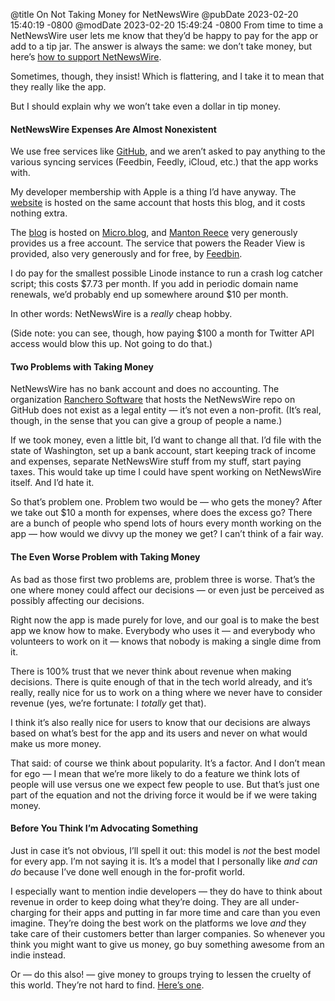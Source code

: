 @title On Not Taking Money for NetNewsWire
@pubDate 2023-02-20 15:40:19 -0800
@modDate 2023-02-20 15:49:24 -0800
From time to time a NetNewsWire user lets me know that they’d be happy to pay for the app or add to a tip jar. The answer is always the same: we don’t take money, but here’s [how to support NetNewsWire](https://github.com/Ranchero-Software/NetNewsWire/blob/main/Technotes/HowToSupportNetNewsWire.markdown).

Sometimes, though, they insist! Which is flattering, and I take it to mean that they really like the app.

But I should explain why we won’t take even a dollar in tip money.

#### NetNewsWire Expenses Are Almost Nonexistent

We use free services like [GitHub](https://github.com/Ranchero-Software/NetNewsWire), and we aren’t asked to pay anything to the various syncing services (Feedbin, Feedly, iCloud, etc.) that the app works with.

My developer membership with Apple is a thing I’d have anyway. The [website](https://netnewswire.com/) is hosted on the same account that hosts this blog, and it costs nothing extra.

The [blog](https://nnw.ranchero.com/) is hosted on [Micro.blog](https://micro.blog/), and [Manton Reece](https://www.manton.org/) very generously provides us a free account. The service that powers the Reader View is provided, also very generously and for free, by [Feedbin](https://feedbin.com/).

I do pay for the smallest possible Linode instance to run a crash log catcher script; this costs $7.73 per month. If you add in periodic domain name renewals, we’d probably end up somewhere around $10 per month.

In other words: NetNewsWire is a *really* cheap hobby.

(Side note: you can see, though, how paying $100 a month for Twitter API access would blow this up. Not going to do that.)

#### Two Problems with Taking Money

NetNewsWire has no bank account and does no accounting. The organization [Ranchero Software](https://github.com/Ranchero-Software/) that hosts the NetNewsWire repo on GitHub does not exist as a legal entity — it’s not even a non-profit. (It’s real, though, in the sense that you can give a group of people a name.)

If we took money, even a little bit, I’d want to change all that. I’d file with the state of Washington, set up a bank account, start keeping track of income and expenses, separate NetNewsWire stuff from my stuff, start paying taxes. This would take up time I could have spent working on NetNewsWire itself. And I’d hate it.

So that’s problem one. Problem two would be — who gets the money? After we take out $10 a month for expenses, where does the excess go? There are a bunch of people who spend lots of hours every month working on the app — how would we divvy up the money we get? I can’t think of a fair way.

#### The Even Worse Problem with Taking Money

As bad as those first two problems are, problem three is worse. That’s the one where money could affect our decisions — or even just be perceived as possibly affecting our decisions.

Right now the app is made purely for love, and our goal is to make the best app we know how to make. Everybody who uses it — and everybody who volunteers to work on it — knows that nobody is making a single dime from it.

There is 100% trust that we never think about revenue when making decisions. There is quite enough of that in the tech world already, and it’s really, really nice for us to work on a thing where we never have to consider revenue (yes, we’re fortunate: I *totally* get that).

I think it’s also really nice for users to know that our decisions are always based on what’s best for the app and its users and never on what would make us more money.

That said: of course we think about popularity. It’s a factor. And I don’t mean for ego — I mean that we’re more likely to do a feature we think lots of people will use versus one we expect few people to use. But that’s just one part of the equation and not the driving force it would be if we were taking money.

#### Before You Think I’m Advocating Something

Just in case it’s not obvious, I’ll spell it out: this model is *not* the best model for every app. I’m not saying it is. It’s a model that I personally like <em>and can do</em> because I’ve done well enough in the for-profit world.

I especially want to mention indie developers — they do have to think about revenue in order to keep doing what they’re doing. They are all under-charging for their apps and putting in far more time and care than you even imagine. They’re doing the best work on the platforms we love *and* they take care of their customers better than larger companies. So whenever you think you might want to give us money, go buy something awesome from an indie instead.

Or — do this also! — give money to groups trying to lessen the cruelty of this world. They’re not hard to find. [Here’s one](https://www.glaad.org/).
